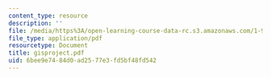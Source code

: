 ```yaml
---
content_type: resource
description: ''
file: /media/https%3A/open-learning-course-data-rc.s3.amazonaws.com/1-963-environmental-engineering-applications-of-geographic-information-systems-fall-2004/6bee9e7484d0ad2577e3fd5bf48fd542_gisproject.pdf
file_type: application/pdf
resourcetype: Document
title: gisproject.pdf
uid: 6bee9e74-84d0-ad25-77e3-fd5bf48fd542
---
```

